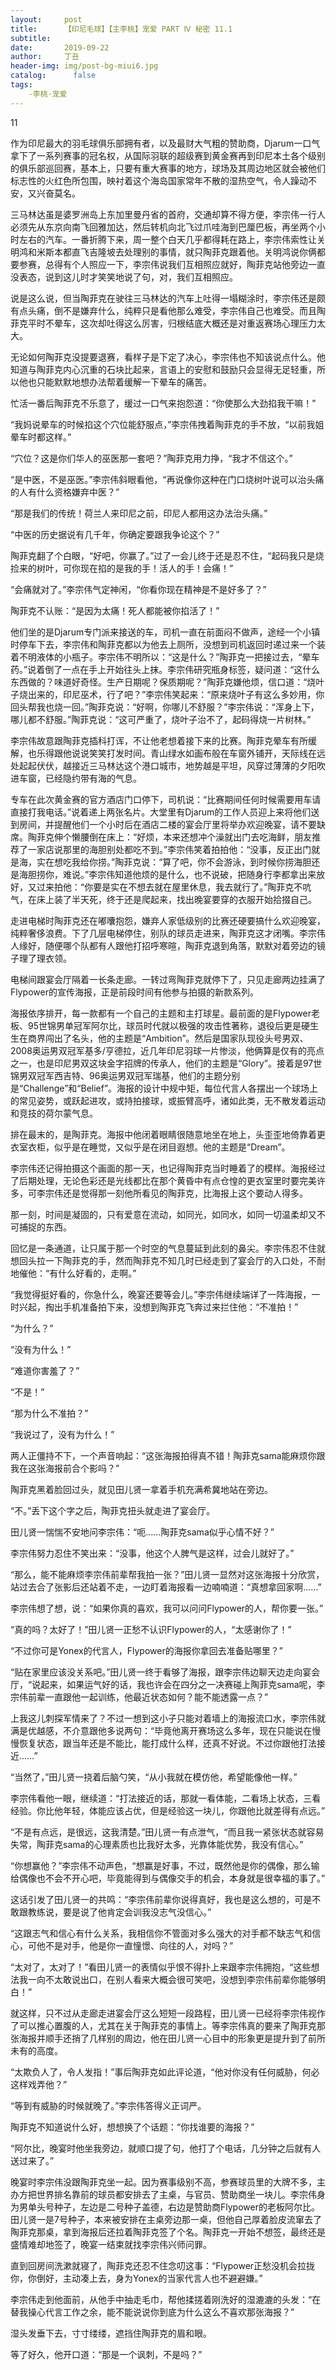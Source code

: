 ```yaml
---
layout:     post
title:      【印尼毛球】【主李桃】宠爱 PART Ⅳ 秘密 11.1
subtitle:   
date:       2019-09-22
author:     丁丑
header-img: img/post-bg-miui6.jpg
catalog: 	  false
tags:
    -李桃·宠爱
---
```


11

作为印尼最大的羽毛球俱乐部拥有者，以及最财大气粗的赞助商，Djarum一口气拿下了一系列赛事的冠名权，从国际羽联的超级赛到黄金赛再到印尼本土各个级别的俱乐部巡回赛，基本上，只要有重大赛事的地方，球场及其周边地区就会被他们标志性的火红色所包围，映衬着这个海岛国家常年不散的湿热空气，令人躁动不安，又兴奋莫名。

三马林达虽是婆罗洲岛上东加里曼丹省的首府，交通却算不得方便，李宗伟一行人必须先从东京向南飞回雅加达，然后转机向北飞过爪哇海到巴厘巴板，再坐两个小时左右的汽车。一番折腾下来，周一整个白天几乎都得耗在路上，李宗伟索性让关明鸿和米斯本都直飞吉隆坡去处理别的事情，就只陶菲克跟着他。关明鸿说你俩都要参赛，总得有个人照应一下，李宗伟说我们互相照应就好，陶菲克站他旁边一直没表态，说到这儿时才笑笑地说了句，对，我们互相照应。

说是这么说，但当陶菲克在驶往三马林达的汽车上吐得一塌糊涂时，李宗伟还是颇有点头痛，倒不是嫌弃什么，纯粹只是看他那么难受，李宗伟自己也难受。而且陶菲克平时不晕车，这次却吐得这么厉害，归根结底大概还是对重返赛场心理压力太大。

无论如何陶菲克没提要退赛，看样子是下定了决心，李宗伟也不知该说点什么。他知道与陶菲克内心沉重的石块比起来，言语上的安慰和鼓励只会显得无足轻重，所以他也只能默默地想办法帮着缓解一下晕车的痛苦。

忙活一番后陶菲克不乐意了，缓过一口气来抱怨道：“你使那么大劲掐我干嘛！”

“我妈说晕车的时候掐这个穴位能舒服点，”李宗伟拽着陶菲克的手不放，“以前我姐晕车时都这样。”

“穴位？这是你们华人的巫医那一套吧？”陶菲克用力挣，“我才不信这个。”

“是中医，不是巫医。”李宗伟斜眼看他，“再说像你这种在门口烧树叶说可以治头痛的人有什么资格嫌弃中医？”

“那是我们的传统！荷兰人来印尼之前，印尼人都用这办法治头痛。”

“中医的历史据说有几千年，你确定要跟我争论这个？”

陶菲克翻了个白眼，“好吧，你赢了。”过了一会儿终于还是忍不住，“起码我只是烧捡来的树叶，可你现在掐的是我的手！活人的手！会痛！”

“会痛就对了。”李宗伟气定神闲，“你看你现在精神是不是好多了？”

陶菲克不认账：“是因为太痛！死人都能被你掐活了！”

他们坐的是Djarum专门派来接送的车，司机一直在前面闷不做声，途经一个小镇时停车下去，李宗伟和陶菲克都以为他去上厕所，没想到司机返回时递过来一个装着不明液体的小瓶子。李宗伟不明所以：“这是什么？”陶菲克一把接过去，“晕车药。”说着倒了一点在手上开始往头上抹。李宗伟研究瓶身标签，疑问道：“这什么东西做的？味道好奇怪。生产日期呢？保质期呢？”陶菲克嫌他烦，信口道：“烧叶子烧出来的，印尼巫术，行了吧？”李宗伟笑起来：“原来烧叶子有这么多妙用，你回头帮我也烧一回。”陶菲克说：“好啊，你哪儿不舒服？”李宗伟说：“浑身上下，哪儿都不舒服。”陶菲克说：“这可严重了，烧叶子治不了，起码得烧一片树林。”

李宗伟故意跟陶菲克插科打诨，不让他老想着接下来的比赛。陶菲克晕车有所缓解，也乐得跟他说说笑笑打发时间。青山绿水如画布般在车窗外铺开，天际线在远处起起伏伏，越接近三马林达这个港口城市，地势越是平坦，风穿过薄薄的夕阳吹进车窗，已经隐约带有海的气息。

 

专车在此次黄金赛的官方酒店门口停下，司机说：“比赛期间任何时候需要用车请直接打我电话。”说着递上两张名片。大堂里有Djarum的工作人员迎上来将他们送到房间，并提醒他们一个小时后在酒店二楼的宴会厅里将举办欢迎晚宴，请不要缺席。陶菲克伸个懒腰倒在床上：“好烦，本来还想冲个澡就出门去吃海鲜，朋友推荐了一家店说那里的海胆别处都吃不到。”李宗伟笑着拍拍他：“没事，反正出门就是海，实在想吃我给你捞。”陶菲克说：“算了吧，你不会游泳，到时候你捞海胆还是海胆捞你，难说。”李宗伟知道他烦的是什么，也不说破，把随身行李都拿出来放好，又过来拍他：“你要是实在不想去就在屋里休息，我去就行了。”陶菲克不吭气，在床上装了半天死，终于还是爬起来，找出晚宴要穿的衣服开始拾掇自己。

走进电梯时陶菲克还在嘟囔抱怨，嫌弃人家低级别的比赛还硬要搞什么欢迎晚宴，纯粹奢侈浪费。下了几层电梯停住，别队的球员走进来，陶菲克这才闭嘴。李宗伟人缘好，随便哪个队都有人跟他打招呼寒暄，陶菲克退到角落，默默对着旁边的镜子理了理衣领。

电梯间跟宴会厅隔着一长条走廊。一转过弯陶菲克就停下了，只见走廊两边挂满了Flypower的宣传海报，正是前段时间有他参与拍摄的新款系列。

海报依序排开，每一款都有一个自己的主题和主打球星。最前面的是Flypower老板、95世锦男单冠军阿尔比，球员时代就以极强的攻击性著称，退役后更是硬生生在商界闯出了名头，他的主题是“Ambition”。然后是国家队现役头号男双、2008奥运男双冠军基多/亨德拉，近几年印尼羽球一片惨淡，他俩算是仅有的亮点之一，也是印尼男双这块金字招牌的传承人，他们的主题是“Glory”。接着是97世锦男双冠军西吉特、96奥运男双冠军瑞基，他们的主题分别是“Challenge”和“Belief”。海报的设计中规中矩，每位代言人各摆出一个球场上的常见姿势，或跃起进攻，或持拍接球，或振臂高呼，诸如此类，无不散发着运动和竞技的荷尔蒙气息。

排在最末的，是陶菲克。海报中他闭着眼睛很随意地坐在地上，头歪歪地倚靠着更衣室衣柜，似乎是在睡觉，又似乎是在闭目遐想。他的主题是“Dream”。

李宗伟还记得拍摄这个画面的那一天，也记得陶菲克当时睡着了的模样。海报经过了后期处理，无论色彩还是光线都比在那个黄昏中有点仓惶的更衣室里时要完美许多，可李宗伟还是觉得那一刻他所看见的陶菲克，比海报上这个要动人得多。

那一刻，时间是凝固的，只有爱意在流动，如同光，如同水，如同一切温柔却又不可捕捉的东西。

回忆是一条通道，让只属于那一个时空的气息蔓延到此刻的鼻尖。李宗伟忍不住就想回头拉一下陶菲克的手，然而陶菲克不知几时已经走到了宴会厅的入口处，不耐地催他：“有什么好看的，走啊。”

“我觉得挺好看的，你急什么，晚宴还要等会儿。”李宗伟继续端详了一阵海报，一时兴起，掏出手机准备拍下来，没想到陶菲克飞奔过来拦住他：“不准拍！”

“为什么？”

“没有为什么！”

“难道你害羞了？”

“不是！”

“那为什么不准拍？”

“我说过了，没有为什么！”

两人正僵持不下，一个声音响起：“这张海报拍得真不错！陶菲克sama能麻烦你跟我在这张海报前合个影吗？”

陶菲克黑着脸回过头，就见田儿贤一拿着手机充满希冀地站在旁边。

“不。”丢下这个字之后，陶菲克扭头就走进了宴会厅。

田儿贤一惴惴不安地问李宗伟：“呃……陶菲克sama似乎心情不好？”

李宗伟努力忍住不笑出来：“没事，他这个人脾气是这样，过会儿就好了。”

“那么，能不能麻烦李宗伟前辈帮我拍一张？”田儿贤一显然对这张海报十分欣赏，站过去合了张影后还站着不走，一边盯着海报看一边喃喃道：“真想拿回家啊……”

李宗伟想了想，说：“如果你真的喜欢，我可以问问Flypower的人，帮你要一张。”

“真的吗？太好了！”田儿贤一正愁不认识Flypower的人，“太感谢你了！”

“不过你可是Yonex的代言人，Flypower的海报你拿回去准备贴哪里？”

“贴在家里应该没关系吧。”田儿贤一终于看够了海报，跟李宗伟边聊天边走向宴会厅，“说起来，如果运气好的话，我也许会在四分之一决赛碰上陶菲克sama呢，李宗伟前辈一直跟他一起训练，他最近状态如何？能不能透露一点？”

上我这儿刺探军情来了？不过一想到这小子只能对着墙上的海报流口水，李宗伟就满是优越感，不介意跟他多说两句：“毕竟他离开赛场这么多年，现在只能说在慢慢恢复状态，跟当年还是不能比，能打成什么样，还真不好说。不过你跟他打法接近……”

“当然了，”田儿贤一挠着后脑勺笑，“从小我就在模仿他，希望能像他一样。”

李宗伟看他一眼，继续道：“打法接近的话，那就一看体能，二看场上状态，三看经验。你比他年轻，体能应该占优，但是经验这一块儿，你跟他比就差得有点远。”

“不是有点远，是很远，这我清楚。”田儿贤一有点泄气，“而且我一紧张状态就容易失常，陶菲克sama的心理素质也比我好太多，光靠体能优势，我没有信心。”

“你想赢他？”李宗伟不动声色，“想赢是好事，不过，既然他是你的偶像，那么输给偶像也不会不开心吧，毕竟能得到与偶像交手的机会，本身就是很幸福的事了。”

这话引发了田儿贤一的共鸣：“李宗伟前辈你说得真好，我也是这么想的，可是不敢跟教练说，要是说了他肯定会训我没志气没信心。”

“这跟志气和信心有什么关系，我相信你不管面对多么强大的对手都不缺志气和信心，可他不是对手，他是你一直憧憬、向往的人，对吗？”

“太对了，太对了！”看田儿贤一的表情似乎恨不得扑上来跟李宗伟拥抱，“这些想法我一向不太敢说出口，在别人看来大概会很可笑吧，没想到李宗伟前辈你能够明白！”

就这样，只不过从走廊走进宴会厅这么短短一段路程，田儿贤一已经将李宗伟视作了可以推心置腹的人，尤其在关于陶菲克的事情上。等李宗伟真的要来了陶菲克那张海报并顺手还捎了几样别的周边，他在田儿贤一心目中的形象更是提升到了前所未有的高度。

 

“太欺负人了，令人发指！”事后陶菲克如此评论道，“他对你没有任何威胁，何必这样戏弄他？”

“等到有威胁的时候就晚了。”李宗伟答得义正词严。

陶菲克不知道说什么好，想想换了个话题：“你找谁要的海报？”

“阿尔比，晚宴时他坐我旁边，就顺口提了句，他打了个电话，几分钟之后就有人送过来了。”

晚宴时李宗伟没跟陶菲克坐一起。因为赛事级别不高，参赛球员里的大牌不多，主办方把世界排名靠前的球员都安排去了主桌，与官员、赞助商坐一块儿。李宗伟身为男单头号种子，左边是二号种子盖德，右边是赞助商Flypower的老板阿尔比。田儿贤一是7号种子，本来被安排在主桌旁边那一桌，但他自己厚着脸皮流窜去了陶菲克那桌，拿到海报后还拉着陶菲克签了个名。陶菲克一开始不想签，最终还是盛情难却地签了，晚宴一结束就找李宗伟兴师问罪。

直到回房间洗漱就寝了，陶菲克还忍不住念叨这事：“Flypower正愁没机会拉拢你，你倒好，主动凑上去，身为Yonex的当家代言人也不避避嫌。”

李宗伟走到他面前，从他手中抽走毛巾，帮他揉搓着刚洗好的湿漉漉的头发：“在替我操心代言工作之余，能不能说说你到底为什么这么不喜欢那张海报？”

湿头发垂下去，寸寸缕缕，遮挡住陶菲克的眉和眼。

等了好久，他开口道：“那是一个讽刺，不是吗？”
